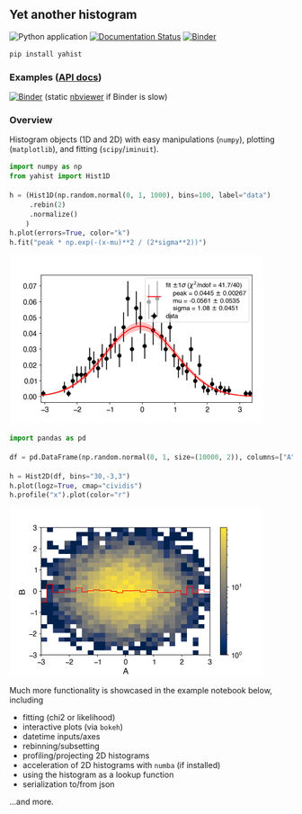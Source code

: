 ## Yet another histogram

![Python application](https://github.com/aminnj/yahist/workflows/Python%20application/badge.svg)
[![Documentation Status](https://readthedocs.org/projects/pip/badge/?version=latest)](https://aminnj.github.io/yahist/)
[![Binder](https://mybinder.org/badge_logo.svg)](https://mybinder.org/v2/gh/aminnj/yahist/master?filepath=examples%2Fbasic.ipynb)

```bash
pip install yahist
```

### Examples ([API docs](https://aminnj.github.io/yahist/))
[![Binder](https://mybinder.org/badge_logo.svg)](https://mybinder.org/v2/gh/aminnj/yahist/master?filepath=examples%2Fbasic.ipynb)
(static [nbviewer](https://nbviewer.jupyter.org/url/github.com/aminnj/yahist/blob/master/examples/basic.ipynb) if Binder is slow)


### Overview

Histogram objects (1D and 2D) with easy manipulations (`numpy`), plotting (`matplotlib`), and fitting (`scipy`/`iminuit`).

```python
import numpy as np
from yahist import Hist1D

h = (Hist1D(np.random.normal(0, 1, 1000), bins=100, label="data")
     .rebin(2)
     .normalize()
    )
h.plot(errors=True, color="k")
h.fit("peak * np.exp(-(x-mu)**2 / (2*sigma**2))")
```
<img src="examples/plot1.png" height="300" width="450"/>

```python
import pandas as pd

df = pd.DataFrame(np.random.normal(0, 1, size=(10000, 2)), columns=["A", "B"])

h = Hist2D(df, bins="30,-3,3")
h.plot(logz=True, cmap="cividis")
h.profile("x").plot(color="r")
```
<img src="examples/plot2.png" height="300" width="450"/>

Much more functionality is showcased in the example notebook below, including
* fitting (chi2 or likelihood)
* interactive plots (via `bokeh`)
* datetime inputs/axes
* rebinning/subsetting
* profiling/projecting 2D histograms
* acceleration of 2D histograms with `numba` (if installed)
* using the histogram as a lookup function
* serialization to/from json

...and more.




